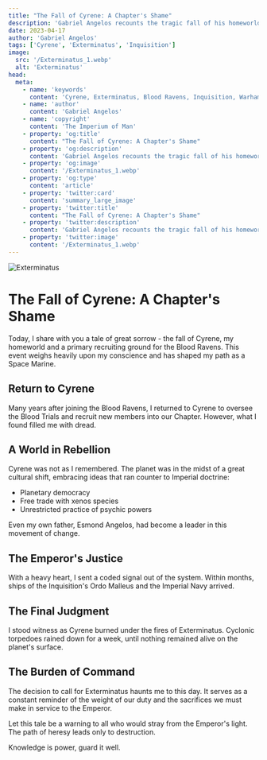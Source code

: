 ```yaml
---
title: "The Fall of Cyrene: A Chapter's Shame"
description: 'Gabriel Angelos recounts the tragic fall of his homeworld Cyrene and the heavy burden of ordering its Exterminatus.'
date: 2023-04-17
author: 'Gabriel Angelos'
tags: ['Cyrene', 'Exterminatus', 'Inquisition']
image:
  src: '/Exterminatus_1.webp'
  alt: 'Exterminatus'
head:
  meta:
    - name: 'keywords'
      content: 'Cyrene, Exterminatus, Blood Ravens, Inquisition, Warhammer 40k'
    - name: 'author'
      content: 'Gabriel Angelos'
    - name: 'copyright'
      content: 'The Imperium of Man'
    - property: 'og:title'
      content: "The Fall of Cyrene: A Chapter's Shame"
    - property: 'og:description'
      content: 'Gabriel Angelos recounts the tragic fall of his homeworld Cyrene and the heavy burden of ordering its Exterminatus.'
    - property: 'og:image'
      content: '/Exterminatus_1.webp'
    - property: 'og:type'
      content: 'article'
    - property: 'twitter:card'
      content: 'summary_large_image'
    - property: 'twitter:title'
      content: "The Fall of Cyrene: A Chapter's Shame"
    - property: 'twitter:description'
      content: 'Gabriel Angelos recounts the tragic fall of his homeworld Cyrene and the heavy burden of ordering its Exterminatus.'
    - property: 'twitter:image'
      content: '/Exterminatus_1.webp'
---
```


![Exterminatus](/Exterminatus_1.webp)

# The Fall of Cyrene: A Chapter's Shame

Today, I share with you a tale of great sorrow - the fall of Cyrene, my homeworld and a primary recruiting ground for the Blood Ravens. This event weighs heavily upon my conscience and has shaped my path as a Space Marine.

## Return to Cyrene

Many years after joining the Blood Ravens, I returned to Cyrene to oversee the Blood Trials and recruit new members into our Chapter. However, what I found filled me with dread.

## A World in Rebellion

Cyrene was not as I remembered. The planet was in the midst of a great cultural shift, embracing ideas that ran counter to Imperial doctrine:

- Planetary democracy
- Free trade with xenos species
- Unrestricted practice of psychic powers

Even my own father, Esmond Angelos, had become a leader in this movement of change.

## The Emperor's Justice

With a heavy heart, I sent a coded signal out of the system. Within months, ships of the Inquisition's Ordo Malleus and the Imperial Navy arrived.

## The Final Judgment

I stood witness as Cyrene burned under the fires of Exterminatus. Cyclonic torpedoes rained down for a week, until nothing remained alive on the planet's surface.

## The Burden of Command

The decision to call for Exterminatus haunts me to this day. It serves as a constant reminder of the weight of our duty and the sacrifices we must make in service to the Emperor.

Let this tale be a warning to all who would stray from the Emperor's light. The path of heresy leads only to destruction.

Knowledge is power, guard it well.
